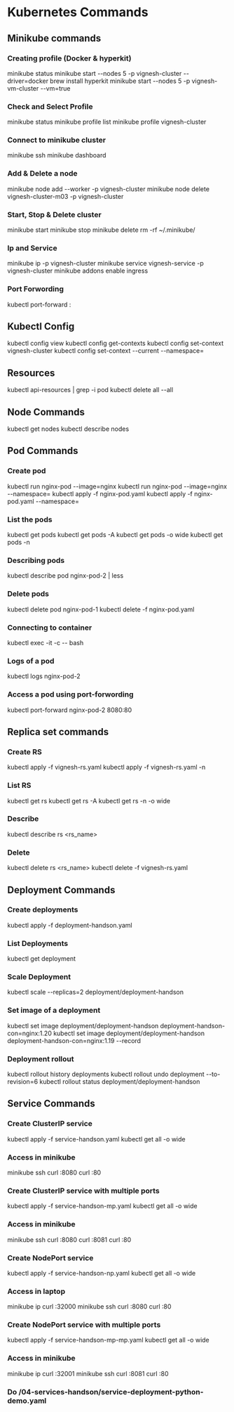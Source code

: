 # Kubernetes Commands

## Minikube commands
### Creating profile (Docker & hyperkit)
minikube status
minikube start --nodes 5 -p vignesh-cluster --driver=docker
brew install hyperkit
minikube start --nodes 5 -p vignesh-vm-cluster  --vm=true
### Check and Select Profile
minikube status
minikube profile list
minikube profile vignesh-cluster
### Connect to minikube cluster
minikube ssh
minikube dashboard
### Add & Delete a node
minikube node add --worker -p vignesh-cluster
minikube node delete vignesh-cluster-m03 -p vignesh-cluster
### Start, Stop & Delete cluster
minikube start
minikube stop
minikube delete
rm -rf ~/.minikube/
### Ip and Service
minikube ip -p vignesh-cluster
minikube service vignesh-service -p vignesh-cluster
minikube addons enable ingress
### Port Forwording
kubectl port-forward <service> <source-port>:<target-port>


## Kubectl Config
kubectl config view
kubectl config get-contexts
kubectl config set-context vignesh-cluster
kubectl config set-context --current --namespace=<namespace>

## Resources
kubectl api-resources | grep -i pod
kubectl delete all --all

## Node Commands
kubectl get nodes
kubectl describe nodes

## Pod Commands
### Create pod
kubectl run nginx-pod --image=nginx
kubectl run nginx-pod --image=nginx --namespace=<namespace>
kubectl apply -f nginx-pod.yaml
kubectl apply -f nginx-pod.yaml --namespace=<namespace>
### List the pods
kubectl get pods
kubectl get pods -A
kubectl get pods -o wide
kubectl get pods -n <namespace>
### Describing pods
kubectl describe pod nginx-pod-2 | less
### Delete pods
kubectl delete pod nginx-pod-1
kubectl delete -f nginx-pod.yaml
### Connecting to container
kubectl exec -it <pod-name> -c <con-name> -- bash
### Logs of a pod
kubectl logs nginx-pod-2
### Access a pod using port-forwording
kubectl port-forward nginx-pod-2 8080:80

## Replica set commands
### Create RS
kubectl apply -f vignesh-rs.yaml
kubectl apply -f vignesh-rs.yaml -n <namespace>
### List RS
kubectl get rs
kubectl get rs -A
kubectl get rs -n <namespace> -o wide
### Describe
kubectl describe rs <rs_name>
### Delete
kubectl delete rs <rs_name>
kubectl delete -f vignesh-rs.yaml

## Deployment Commands
### Create deployments
kubectl apply -f deployment-handson.yaml
### List Deployments
kubectl get deployment
### Scale Deployment
kubectl scale --replicas=2 deployment/deployment-handson
### Set image of a deployment
kubectl set image deployment/deployment-handson deployment-handson-con=nginx:1.20
kubectl set image deployment/deployment-handson deployment-handson-con=nginx:1.19 --record
### Deployment rollout
kubectl rollout history deployments
kubectl rollout undo deployment --to-revision=6
kubectl rollout status deployment/deployment-handson

## Service Commands
### Create ClusterIP service
kubectl apply -f service-handson.yaml
kubectl get all -o wide
### Access in minikube
minikube ssh
curl <node-port-ip>:8080
curl <worker-ip>:80
### Create ClusterIP service with multiple ports
kubectl apply -f service-handson-mp.yaml
kubectl get all -o wide
### Access in minikube
minikube ssh
curl <node-port-ip>:8080
curl <node-port-ip>:8081
curl <worker-ip>:80
### Create NodePort service
kubectl apply -f service-handson-np.yaml
kubectl get all -o wide
### Access in laptop
minikube ip
curl <minikube-ip>:32000
minikube ssh
curl <node-port-ip>:8080
curl <worker-ip>:80
### Create NodePort service with multiple ports
kubectl apply -f service-handson-mp-mp.yaml
kubectl get all -o wide
### Access in minikube
minikube ip
curl <minikube-ip>:32001
minikube ssh
curl <node-port-ip>:8081
curl <worker-ip>:80
### Do /04-services-handson/service-deployment-python-demo.yaml